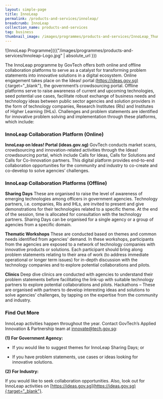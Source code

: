 ```yaml
---
layout: simple-page
title: InnoLeap
permalink: /products-and-services/innoleap/
breadcrumb: InnoLeap
collection_name: products-and-services
tag: business
thumbnail_image: /images/programmes/products-and-services/InnoLeap_Thumbnail.jpg
---
```


![InnoLeap Programme]({{"/images/programmes/products-and-services/Innoleap-Logo.jpg" | absolute_url }})

The InnoLeap programme by GovTech offers both online and offline collaboration platforms to serve as a catalyst for transforming problem statements into innovative solutions in a digital ecosystem. Online engagement takes place on the Ideas! portal [(https://ideas.gov.sg)](https://ideas.gov.sg){:target="_blank"}, the government’s crowdsourcing portal. Offline platforms serve to raise awareness of current and upcoming technologies, seed potential use cases, facilitate robust exchange of business needs and technology ideas between public sector agencies and solution providers in the form of technology companies, Research Institutes (RIs) and Institutes of Higher Learning (IHLs). Challenges and problem statements are identified for innovative problem solving and implementation through these platforms, which include:

### **InnoLeap Collaboration Platform (Online)** 

**InnoLeap on Ideas! Portal (ideas.gov.sg)**
GovTech conducts market scans, crowdsourcing and innovation-related activities through the Ideas! crowdsourcing portal, which include Calls for Ideas, Calls for Solutions and Calls for Co-Innovation partners. This digital platform provides end-to-end collaboration opportunities for the community and industry to co-create and co-develop to solve agencies’ challenges.

### **InnoLeap Collaboration Platforms (Offline)** 

**Sharing Days**
These are organised to raise the level of awareness of emerging technologies among officers in government agencies. Technology partners, i.e. companies, RIs and IHLs, are invited to present and give demonstrations for their technologies related to a specific theme. At the end of the session, time is allocated for consultation with the technology partners. Sharing Days can be organised for a single agency or a group of agencies from a specific domain.

**Thematic Workshops**
These are conducted based on themes and common needs identified from agencies' demand. In these workshops, participants from the agencies are exposed to a network of technology companies with innovative products or solutions. Each participant should bring along problem statements relating to their area of work (to address immediate operational or longer term issues) for in-depth discussion with the technology companies and to explore potential collaborations and pilots.

**Clinics**
Deep dive clinics are conducted with agencies to understand their problem statements before facilitating the link-up with suitable technology partners to explore potential collaborations and pilots.
Hackathons – These are organised with partners to develop interesting ideas and solutions to solve agencies’ challenges, by tapping on the expertise from the community and industry.
 
### **Find Out More**
InnoLeap activities happen throughout the year. Contact GovTech’s Applied Innovation & Partnership team at <innovate@tech.gov.sg>:

**(1) For Government Agency:** 

* If you would like to suggest themes for InnoLeap Sharing Days; or

* If you have problem statements, use cases or ideas looking for innovative solutions.

**(2) For Industry:**

If you would like to seek collaboration opportunities. Also, look out for InnoLeap activities on [https://ideas.gov.sg](https://ideas.gov.sg){:target="_blank"}.

<!--
**Contact Details**<br>
For more information and all other queries, please contact [innovate@tech.gov.sg](mailto:innovate@tech.gov.sg).-->
